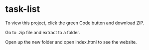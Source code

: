 # task-list

To view this project, click the green Code button and download ZIP.

Go to .zip file and extract to a folder.

Open up the new folder and open index.html to see the website.
